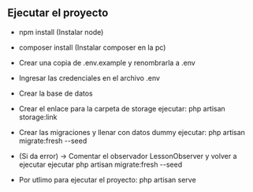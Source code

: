  

## Ejecutar el proyecto

- npm install (Instalar node)
- composer install (Instalar composer en la pc)

- Crear una copia de .env.example y renombrarla a .env
- Ingresar las credenciales en el archivo .env
- Crear la base de datos

- Crear el enlace para la carpeta de storage ejecutar: php artisan storage:link
- Crear las migraciones y llenar con datos dummy ejecutar: php artisan migrate:fresh --seed

- (Si da error) -> Comentar el observador LessonObserver y volver a ejecutar 
ejecutar php artisan migrate:fresh --seed

- Por utlimo para ejecutar el proyecto: php artisan serve
